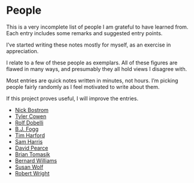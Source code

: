 # People
This is a very incomplete list of people I am grateful to have learned from. Each entry includes some remarks and suggested entry points.

I’ve started writing these notes mostly for myself, as an exercise in appreciation.

I relate to a few of these people as exemplars. All of these figures are flawed in many ways, and presumably they all hold views I disagree with.

Most entries are quick notes written in minutes, not hours. I’m picking people fairly randomly as I feel motivated to write about them.

If this project proves useful, I will improve the entries. 

<!-- You can see the changelog here, and get less than monthly updates by subscribing here. @TODO -->

* [Nick Bostrom](/people/nick-bostrom.md) 
* [Tyler Cowen](/people/tyler-cowen.md)
* [Rolf Dobelli](/people/rolf-dobelli.md)
* [B.J. Fogg](/people/b-j--fogg.md)
* [Tim Harford](/people/tim-harford.md)
* [Sam Harris](/people/sam-harris.md)
* [David Pearce](/people/david-pearce.md)
* [Brian Tomasik](/people/brian-tomasik.md)
* [Bernard Williams](/people/bernard-williams.md)
* [Susan Wolf](/people/susan-wolf.md)
* [Robert Wright](/people/robert-wright.md)






<!-- #web/people -->

<!-- {BearID:people.md} -->
